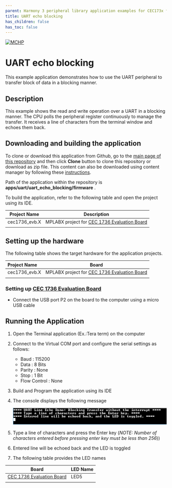 ```yaml
---
parent: Harmony 3 peripheral library application examples for CEC173x family
title: UART echo blocking 
has_children: false
has_toc: false
---
```


[![MCHP](https://www.microchip.com/ResourcePackages/Microchip/assets/dist/images/logo.png)](https://www.microchip.com)

# UART echo blocking

This example application demonstrates how to use the UART peripheral to transfer block of data in a blocking manner.

## Description

This example shows the read and write operation over a UART in a blocking manner. The CPU polls the peripheral register continuously to manage the transfer. It receives a line of characters from the terminal window and echoes them back.

## Downloading and building the application

To clone or download this application from Github, go to the [main page of this repository](https://github.com/Microchip-MPLAB-Harmony/csp_apps_cec173x) and then click **Clone** button to clone this repository or download as zip file.
This content can also be downloaded using content manager by following these [instructions](https://github.com/Microchip-MPLAB-Harmony/contentmanager/wiki).

Path of the application within the repository is **apps/uart/uart_echo_blocking/firmware** .

To build the application, refer to the following table and open the project using its IDE.

| Project Name      | Description                                    |
| ----------------- | ---------------------------------------------- |
| cec1736_evb.X | MPLABX project for [CEC 1736 Evaluation Board](https://www.microchip.com/DevelopmentTools/ProductDetails/)     |
|||

## Setting up the hardware

The following table shows the target hardware for the application projects.

| Project Name| Board|
|:---------|:---------:|
| cec1736_evb.X | MPLABX project for [CEC 1736 Evaluation Board](https://www.microchip.com/DevelopmentTools/ProductDetails/)     |
|||

### Setting up [CEC 1736 Evaluation Board](https://www.microchip.com/DevelopmentTools/ProductDetails/)

- Connect the USB port P2 on the board to the computer using a micro USB cable

## Running the Application

1. Open the Terminal application (Ex.:Tera term) on the computer
2. Connect to the Virtual COM port and configure the serial settings as follows:
    - Baud : 115200
    - Data : 8 Bits
    - Parity : None
    - Stop : 1 Bit
    - Flow Control : None
3. Build and Program the application using its IDE
4. The console displays the following message

    ![output](images/output_uart_echo_blocking.png)

5. Type a line of characters and press the Enter key (*NOTE: Number of characters entered before pressing enter key must be less than 256*))
6. Entered line will be echoed back and the LED is toggled
7. The following table provides the LED names

| Board      | LED Name                                    |
| ----------------- | ---------------------------------------------- |
| [CEC 1736 Evaluation Board](https://www.microchip.com/DevelopmentTools/ProductDetails/) |LED5 |
|||
